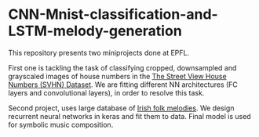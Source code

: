 # CNN-Mnist-classification-and-LSTM-melody-generation

This repository presents two miniprojects done at EPFL. 

First one is tackling the task of classifying cropped, downsampled and grayscaled images of house numbers in the [The Street View House Numbers (SVHN) Dataset](http://ufldl.stanford.edu/housenumbers/). We are fitting different NN architectures (FC layers and convolutional layers), in order to resolve this task.

Second project, uses large database of [Irish folk melodies](https://github.com/IraKorshunova/folk-rnn/tree/master/data). We design recurrent neural networks in keras and fit them to data. Final model is used for symbolic music composition.
